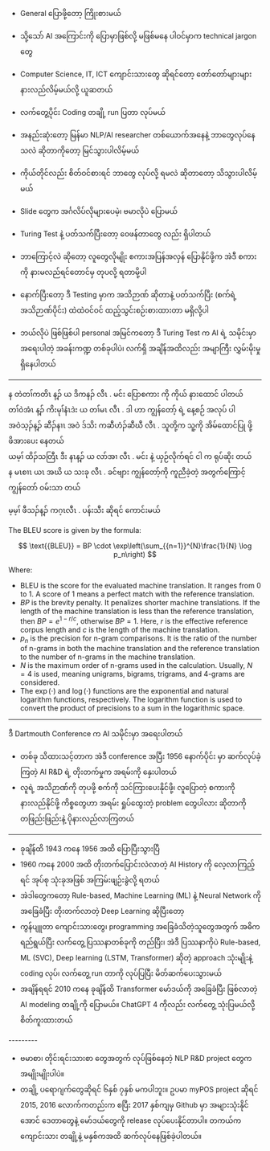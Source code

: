 
- General ပြောဖို့တော့ ကြိုးစားမယ်​
- သို့သော် AI အကြောင်းကို ပြောမှာဖြစ်လို့ မဖြစ်မနေ ပါဝင်မှာက technical jargon တွေ ​
- Computer Science, IT, ICT ကျောင်းသားတွေ ဆိုရင်တော့ တော်တော်များများ နားလည်လိမ့်မယ်လို့ ယူဆတယ်​
- လက်တွေ့ပိုင်း Coding တချို့  run ပြတာ လုပ်မယ်​
- အနည်းဆုံးတော့ မြန်မာ NLP/AI researcher တစ်ယောက်အနေနဲ့ ဘာတွေလုပ်နေသလဲ ဆိုတာကိုတော့ မြင်သွားပါလိမ့်မယ်​
- ကိုယ်တိုင်လည်း စိတ်ဝင်စားရင် ဘာတွေ လုပ်လို့ ရမလဲ ဆိုတာတော့ သိသွားပါလိမ့်မယ်​
- Slide တွေက အင်္ဂလိပ်လိုများပေမဲ့၊ ဗမာလိုပဲ ပြောမယ်

- Turing Test နဲ့ ပတ်သက်ပြီးတော့ ဝေဖန်တာတွေ လည်း ရှိပါတယ်
- ဘာကြောင့်လဲ ဆိုတော့ လူတွေလိုမျိုး စကားအပြန်အလှန် ပြောနိုင်ဖို့က အဲဒီ စကားကို နားမလည်ရင်တောင်မှ တုပလို့ ရတာမို့ပါ
- နောက်ပြီးတော့ ဒီ Testing မှာက အသိဉာဏ် ဆိုတာနဲ့ ပတ်သက်ပြီး (စက်ရဲ့ အသိဉာဏ်ပိုင်း) ထဲထဲဝင်ဝင် ထည့်သွင်းစဉ်းစားထားတာ မရှိလို့ပါ
- ဘယ်လိုပဲ ဖြစ်ဖြစ်ပါ personal အမြင်ကတော့ ဒီ Turing Test က AI ရဲ့ သမိုင်းမှာ အရေးပါတဲ့ အခန်းကဏ္ဍ တစ်ခုပါပဲ၊ လက်ရှိ အချိန်အထိလည်း အမျာကြီး လွှမ်းမိုးမှု ရှိနေပါတယ်

------

န တဲတၢ်ကတိၤ န့ၣ် ယ ဒိကနၣ် လီၤ .	မင်း ပြောစကား ကို ကိုယ် နားထောင် ပါတယ်   
တၢ်ဝဲအံၤ န့ၣ် ကိးမုၢ်နံၤဒဲး ယ တၢ်မၤ လီၤ .	ဒါ ဟာ ကျွန်တော့် ရဲ့ နေ့စဉ် အလုပ် ပါ   
အဝဲသ့ၣ်န့ၣ် ဆီၣ်နၢၤ အဝဲ ဒ်သိး ကဆီဟံၣ်ဆီဃီ လီၤ .	သူတို့က သူ့ကို အိမ်ထောင်ပြု ဖို့ ဖိအားပေး နေတယ်   
ယမ့ၢ် ထိၣ်သတြီၤ ဒီး နၤန့ၣ် ယ လာ်အၢ လီၤ .	မင်း နဲ့ ယှဉ်လိုက်ရင် ငါ က ရုပ်ဆိုး တယ်   
န မၤစၢၤ ယၤ အဃိ ယ သးခု လီၤ .	ခင်ဗျား ကျွန်တော့်ကို ကူညီခဲ့တဲ့ အတွက်ကြောင့် ကျွန်တော် ဝမ်းသာ တယ် 
  
မ့မ့ၢ် ဖီသၣ်န့ၣ် ကဂ့ၤလီၤ .	ပန်းသီး ဆိုရင် ကောင်းမယ်   

The BLEU score is given by the formula:

$$
\text{{BLEU}} = BP \cdot \exp\left(\sum_{{n=1}}^{N}\frac{1}{N} \log p_n\right)
$$

Where:

- $\text{{BLEU}}$ is the score for the evaluated machine translation. It ranges from 0 to 1. A score of 1 means a perfect match with the reference translation.
- $BP$ is the brevity penalty. It penalizes shorter machine translations. If the length of the machine translation is less than the reference translation, then $BP = e^{1 - r/c}$, otherwise $BP = 1$. Here, $r$ is the effective reference corpus length and $c$ is the length of the machine translation.
- $p_n$ is the precision for n-gram comparisons. It is the ratio of the number of n-grams in both the machine translation and the reference translation to the number of n-grams in the machine translation.
- $N$ is the maximum order of n-grams used in the calculation. Usually, $N = 4$ is used, meaning unigrams, bigrams, trigrams, and 4-grams are considered.
- The $\exp(\cdot)$ and $\log(\cdot)$ functions are the exponential and natural logarithm functions, respectively. The logarithm function is used to convert the product of precisions to a sum in the logarithmic space.

-----------

ဒီ Dartmouth Conference က AI သမိုင်းမှာ အရေးပါတယ်​  
- တစ်ခု သိထားသင့်တာက အဲဒီ conference အပြီး 1956 နောက်ပိုင်း မှာ ဆက်လုပ်ခဲ့ကြတဲ့ AI R&D ရဲ့ တိုးတက်မှုက အရမ်းကို နှေးပါတယ်​  
- လူရဲ့ အသိဉာဏ်ကို တုပဖို့ စက်ကို သင်ကြားပေးနိုင်ဖို့၊ လူပြောတဲ့ စကားကို နားလည်နိုင်ဖို့ ကိစ္စတွေဟာ အရမ်း ရှုပ်ထွေးတဲ့ problem တွေပါလား ဆိုတာကို တဖြည်းဖြည်းနဲ့ ပိုနားလည်လာကြတယ်​  

---------


- ခုချိန်ထိ 1943 ကနေ 1956 အထိ ပြောပြီးသွားပြီ
- 1960 ကနေ 2000 အထိ တိုးတက်ပြောင်းလဲလာတဲ့ AI History ကို လေ့လာကြည့်ရင် အုပ်စု သုံးခုအဖြစ် အကြမ်းဖျဉ်းခွဲလို့ ရတယ်
- အဲဒါတွေကတော့ Rule-based, Machine Learning (ML) နဲ့ Neural Network ကို အခြေခံပြီး တိုးတက်လာတဲ့ Deep Learning ဆိုပြီးတော့
- ကွန်ပျူတာ ကျောင်းသားတွေ၊ programming အခြေခံသိတဲ့သူတွေအတွက် အဓိက ရည်ရွယ်ပြီး လက်တွေ့ ပြဿနာတစ်ခုကို တည်ပြီး၊ အဲဒီ ပြဿနာကိုပဲ Rule-based, ML (SVC), Deep learning (LSTM, Transformer) ဆိုတဲ့ approach သုံးမျိုးနဲ့ coding လုပ်၊ လက်တွေ့ run တာကို လုပ်ပြပြီး မိတ်ဆက်ပေးသွားမယ်
- အချိန်ရရင် 2010 ကနေ ခုချိန်ထိ  Transformer မော်ဒယ်ကို အခြေခံပြီး ဖြစ်လာတဲ့ AI modeling တချို့ကို ပြောမယ်။ ChatGPT 4 ကိုလည်း လက်တွေ့ သုံးပြမယ်လို့ စိတ်ကူးထားတယ်

​---------

- ဗမာစာ၊ တိုင်းရင်းသားစာ တွေအတွက် လုပ်ဖြစ်နေတဲ့ NLP R&D project တွေက အမျိုးမျိုးပါပဲ။
- တချို့ ပရောဂျက်တွေဆိုရင် ၆နှစ် ၇နှစ် မကပါဘူး။ ဥပမာ myPOS project ဆိုရင် 2015, 2016 လောက်ကတည်းက စပြီး 2017 နှစ်ကျမှ Github မှာ အများသုံးနိုင်အောင် ဒေတာတွေနဲ့ မော်ဒယ်တွေကို release လုပ်ပေးနိုင်တာပါ။ တကယ်က ကျောင်းသား တချို့နဲ့ မနှစ်ကအထိ ဆက်လုပ်နေဖြစ်ခဲ့ပါတယ်။  

​


​

​
